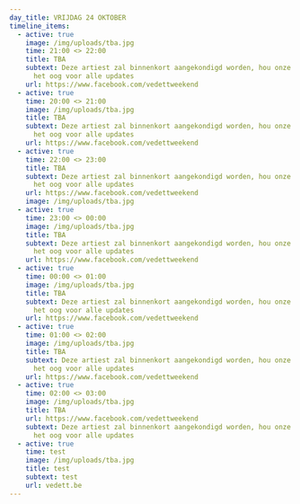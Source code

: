 ```yaml
---
day_title: VRIJDAG 24 OKTOBER
timeline_items:
  - active: true
    image: /img/uploads/tba.jpg
    time: 21:00 <> 22:00
    title: TBA
    subtext: Deze artiest zal binnenkort aangekondigd worden, hou onze socials in
      het oog voor alle updates
    url: https://www.facebook.com/vedettweekend
  - active: true
    time: 20:00 <> 21:00
    image: /img/uploads/tba.jpg
    title: TBA
    subtext: Deze artiest zal binnenkort aangekondigd worden, hou onze socials in
      het oog voor alle updates
    url: https://www.facebook.com/vedettweekend
  - active: true
    time: 22:00 <> 23:00
    title: TBA
    subtext: Deze artiest zal binnenkort aangekondigd worden, hou onze socials in
      het oog voor alle updates
    url: https://www.facebook.com/vedettweekend
    image: /img/uploads/tba.jpg
  - active: true
    time: 23:00 <> 00:00
    image: /img/uploads/tba.jpg
    title: TBA
    subtext: Deze artiest zal binnenkort aangekondigd worden, hou onze socials in
      het oog voor alle updates
    url: https://www.facebook.com/vedettweekend
  - active: true
    time: 00:00 <> 01:00
    image: /img/uploads/tba.jpg
    title: TBA
    subtext: Deze artiest zal binnenkort aangekondigd worden, hou onze socials in
      het oog voor alle updates
    url: https://www.facebook.com/vedettweekend
  - active: true
    time: 01:00 <> 02:00
    image: /img/uploads/tba.jpg
    title: TBA
    subtext: Deze artiest zal binnenkort aangekondigd worden, hou onze socials in
      het oog voor alle updates
    url: https://www.facebook.com/vedettweekend
  - active: true
    time: 02:00 <> 03:00
    image: /img/uploads/tba.jpg
    title: TBA
    url: https://www.facebook.com/vedettweekend
    subtext: Deze artiest zal binnenkort aangekondigd worden, hou onze socials in
      het oog voor alle updates
  - active: true
    time: test
    image: /img/uploads/tba.jpg
    title: test
    subtext: test
    url: vedett.be
---
```

